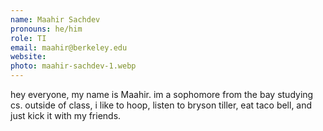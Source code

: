 ```yaml
---
name: Maahir Sachdev
pronouns: he/him
role: TI
email: maahir@berkeley.edu
website: 
photo: maahir-sachdev-1.webp
---
```


hey everyone, my name is Maahir. im a sophomore from the bay studying cs. outside of class, i like to hoop, listen to bryson tiller, eat taco bell, and just kick it with my friends. 